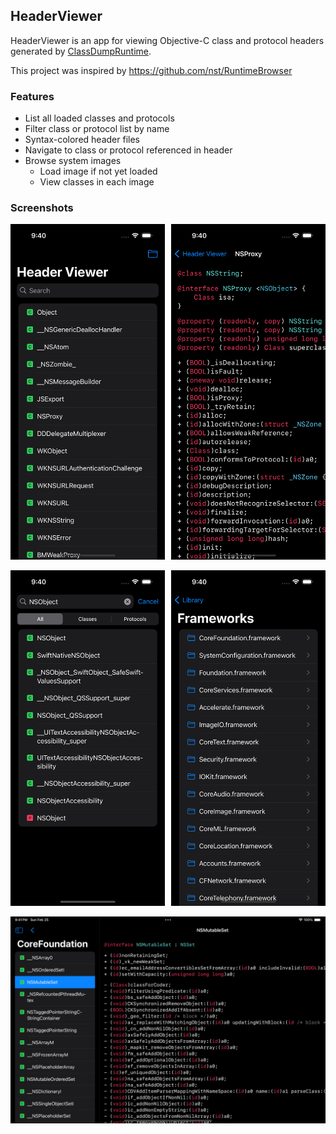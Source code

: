 ## HeaderViewer

HeaderViewer is an app for viewing Objective-C class and protocol headers generated by [ClassDumpRuntime](https://github.com/leptos-null/ClassDumpRuntime).

This project was inspired by https://github.com/nst/RuntimeBrowser

### Features

- List all loaded classes and protocols
- Filter class or protocol list by name
- Syntax-colored header files
- Navigate to class or protocol referenced in header
- Browse system images
    - Load image if not yet loaded
    - View classes in each image

### Screenshots

<img width="49%" src="docs/Screenshots/iPhone15,4/0_landing.png" alt="iOS app class list"><img hspace="1%"><img width="49%" src="docs/Screenshots/iPhone15,4/1_class_view.png" alt="iOS app header view">

<img width="49%" src="docs/Screenshots/iPhone15,4/2_search_results.png" alt="iOS app search"><img hspace="1%"><img width="49%" src="docs/Screenshots/iPhone15,4/3_directory_list.png" alt="iOS app image browser">

<img width="100%" src="docs/Screenshots/iPad14,1/4_image_list.png" alt="iPadOS app image classes">
